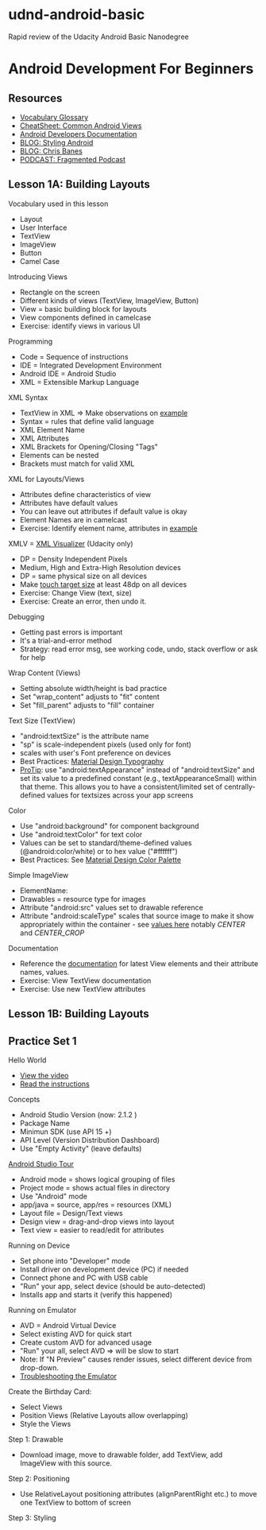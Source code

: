 # udnd-android-basic
Rapid review of the Udacity Android Basic Nanodegree

# Android Development For Beginners

## Resources

 * [Vocabulary Glossary](https://developers.google.com/android/for-all/vocab-words/)
 * [CheatSheet: Common Android Views](https://drive.google.com/file/d/0B5XIkMkayHgRMVljUVIyZzNmQUU/view)
 * [Android Developers Documentation](https://developer.android.com)
 * [BLOG: Styling Android](https://blog.stylingandroid.com/)
 * [BLOG: Chris Banes](https://chris.banes.me/)
 * [PODCAST: Fragmented Podcast](http://fragmentedpodcast.com/)



## Lesson 1A: Building Layouts

Vocabulary used in this lesson
 * Layout
 * User Interface
 * TextView
 * ImageView
 * Button
 * Camel Case


Introducing Views
 * Rectangle on the screen
 * Different kinds of views (TextView, ImageView, Button)
 * View = basic building block for layouts
 * View components defined in camelcase
 * Exercise: identify views in various UI


Programming
 * Code = Sequence of instructions
 * IDE = Integrated Development Environment
 * Android IDE = Android Studio
 * XML = Extensible Markup Language


XML Syntax
 * TextView in XML => Make observations on [example](https://classroom.udacity.com/nanodegrees/nd803/parts/8031345401/modules/677455098475460/lessons/4027328704/concepts/42472686090923)
 * Syntax = rules that define valid language
 * XML Element Name
 * XML Attributes
 * XML Brackets for Opening/Closing "Tags"
 * Elements can be nested
 * Brackets must match for valid XML


XML for Layouts/Views
 * Attributes define characteristics of view
 * Attributes have default values
 * You can leave out attributes if default value is okay
 * Element Names are in camelcast
 * Exercise: Identify element name, attributes in [example](https://classroom.udacity.com/nanodegrees/nd803/parts/8031345401/modules/677455098475460/lessons/4027328704/concepts/42555185990923)


XMLV = [XML Visualizer](http://labs.udacity.com/android-visualizer/?_ga=1.7577202.1373577476.1468202837#/android/text-view) (Udacity only)
 * DP = Density Independent Pixels
 * Medium, High and Extra-High Resolution devices
 * DP = same physical size on all devices
 * Make [touch target size](https://material.google.com/layout/metrics-keylines.html#metrics-keylines-touch-target-size) at least 48dp on all devices
 * Exercise: Change View (text, size)
 * Exercise: Create an error, then undo it.


Debugging
  * Getting past errors is important
  * It's a trial-and-error method
  * Strategy: read error msg, see working code, undo, stack overflow or ask for help


Wrap Content (Views)
 * Setting absolute width/height is bad practice
 * Set "wrap_content" adjusts to "fit" content
 * Set "fill_parent" adjusts to "fill" container

Text Size (TextView)
 * "android:textSize" is the attribute name
 * "sp" is scale-independent pixels (used only for font)
 * scales with user's Font preference on devices
 * Best Practices: [Material Design Typography](http://www.google.com/design/spec/style/typography.html#typography-styles)
 * [ProTip](https://plus.google.com/+AndroidDevelopers/posts/gQuBtnuk6iG): use "android:textAppearance" instead of "android:textSize" and set its value to a predefined constant (e.g., textAppearanceSmall) within that theme. This allows you to have a consistent/limited set of centrally-defined values for textsizes across your app screens


Color
 * Use "android:background" for component background
 * Use "android:textColor" for text color
 * Values can be set to standard/theme-defined values (@android:color/white) or to hex value ("#ffffff")
 * Best Practices: See [Material Design Color Palette](https://material.google.com/style/color.html#color-color-palette)


Simple ImageView
 * ElementName: <ImageView>
 * Drawables = resource type for images
 * Attribute "android:src" values set to drawable reference
 * Attribute "android:scaleType" scales that source image to make it show appropriately within the container - see [values here](https://developer.android.com/reference/android/widget/ImageView.ScaleType.html) notably *CENTER* and *CENTER_CROP*

Documentation
 * Reference the [documentation](https://developer.android.com) for latest View elements and their attribute names, values.
 * Exercise: View TextView documentation
 * Exercise: Use new TextView attributes


## Lesson 1B: Building Layouts



## Practice Set 1

Hello World
 * [View the video](https://classroom.udacity.com/nanodegrees/nd803/parts/8031345401/modules/677455098475460/lessons/4034888704/concepts/43534185610923#)
 * [Read the instructions](https://classroom.udacity.com/courses/ud837/lessons/4034888704/concepts/41804293660923)

Concepts
 * Android Studio Version (now: 2.1.2 )
 * Package Name
 * Minimun SDK (use API 15 +)
 * API Level (Version Distribution Dashboard)
 * Use "Empty Activity" (leave defaults)

[Android Studio Tour](https://classroom.udacity.com/nanodegrees/nd803/parts/8031345401/modules/677455098475460/lessons/4034888704/concepts/43534185620923)
 * Android mode = shows logical grouping of files
 * Project mode = shows actual files in directory
 * Use "Android" mode
 * app/java = source, app/res = resources (XML)
 * Layout file = Design/Text views
 * Design view = drag-and-drop views into layout
 * Text view = easier to read/edit for attributes

Running on Device
 * Set phone into "Developer" mode
 * Install driver on development device (PC) if needed
 * Connect phone and PC with USB cable
 * "Run" your app, select device (should be auto-detected)
 * Installs app and starts it (verify this happened)

Running on Emulator
 * AVD = Android Virtual Device
 * Select existing AVD for quick start
 * Create custom AVD for advanced usage
 * "Run" your all, select AVD => will be slow to start
 * Note: If "N Preview" causes render issues, select different device from drop-down.
 * [Troubleshooting the Emulator](https://docs.google.com/document/d/1w1Xn_hnSAODAAtdRDp7haYPBtEwX_l7Htpf8Wpgbu6w/pub)

Create the Birthday Card:
 * Select Views
 * Position Views (Relative Layouts allow overlapping)
 * Style the Views


Step 1: Drawable
 * Download image, move to drawable folder, add TextView, add ImageView with this source.

Step 2: Positioning
 * Use RelativeLayout positioning attributes (alignParentRight etc.) to move one TextView to bottom of screen

Step 3: Styling


